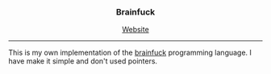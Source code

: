 <h3 align="center">Brainfuck</h3>
<p align="center">
  <a href="https://gael-lopes-da-silva.github.io/MyPortfolio/">Website</a>
</p>

---

This is my own implementation of the [brainfuck](https://en.wikipedia.org/wiki/Brainfuck) programming language. I have make it simple and don't used pointers.
